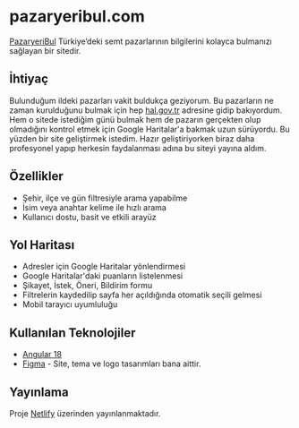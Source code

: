 # pazaryeribul.com

[PazaryeriBul](https://pazaryeribul.com) Türkiye’deki semt pazarlarının bilgilerini kolayca bulmanızı sağlayan bir sitedir.

## İhtiyaç
Bulunduğum ildeki pazarları vakit buldukça geziyorum. Bu pazarların ne zaman kurulduğunu bulmak için hep [hal.gov.tr](https://www.hal.gov.tr/Sayfalar/Pazar-Yerleri.aspx) adresine gidip bakıyordum. Hem o sitede istediğim günü bulmak hem de pazarın gerçekten olup olmadığını kontrol etmek için Google Haritalar'a bakmak uzun sürüyordu. Bu yüzden bir site geliştirmek istedim. Hazır geliştiriyorken biraz daha profesyonel yapıp herkesin faydalanması adına bu siteyi yayına aldım.

## Özellikler

- Şehir, ilçe ve gün filtresiyle arama yapabilme
- İsim veya anahtar kelime ile hızlı arama
- Kullanıcı dostu, basit ve etkili arayüz

## Yol Haritası

- Adresler için Google Haritalar yönlendirmesi
- Google Haritalar'daki puanların listelenmesi
- Şikayet, İstek, Öneri, Bildirim formu
- Filtrelerin kaydedilip sayfa her açıldığında otomatik seçili gelmesi
- Mobil tarayıcı uyumluluğu

## Kullanılan Teknolojiler

- [Angular 18](https://angular.dev/)
- [Figma](https://www.figma.com/) - Site, tema ve logo tasarımları bana aittir.

## Yayınlama
Proje [Netlify](https://www.netlify.com/) üzerinden yayınlanmaktadır.
